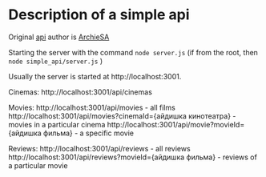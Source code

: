 # Description of a simple api

Original [api](https://github.com/SArchieEdu/shri-react-hw-2023) author is [ArchieSA](https://github.com/ArchieSA)

Starting the server with the command `node server.js` (if from the root, then `node simple_api/server.js` )

Usually the server is started at http://localhost:3001.

Cinemas:
http://localhost:3001/api/cinemas

Movies:
http://localhost:3001/api/movies - all films
http://localhost:3001/api/movies?cinemaId={айдишка кинотеатра} - movies in a particular cinema
http://localhost:3001/api/movie?movieId={айдишка фильма} - a specific movie

Reviews:
http://localhost:3001/api/reviews - all reviews
http://localhost:3001/api/reviews?movieId={айдишка фильма} - reviews of a particular movie
